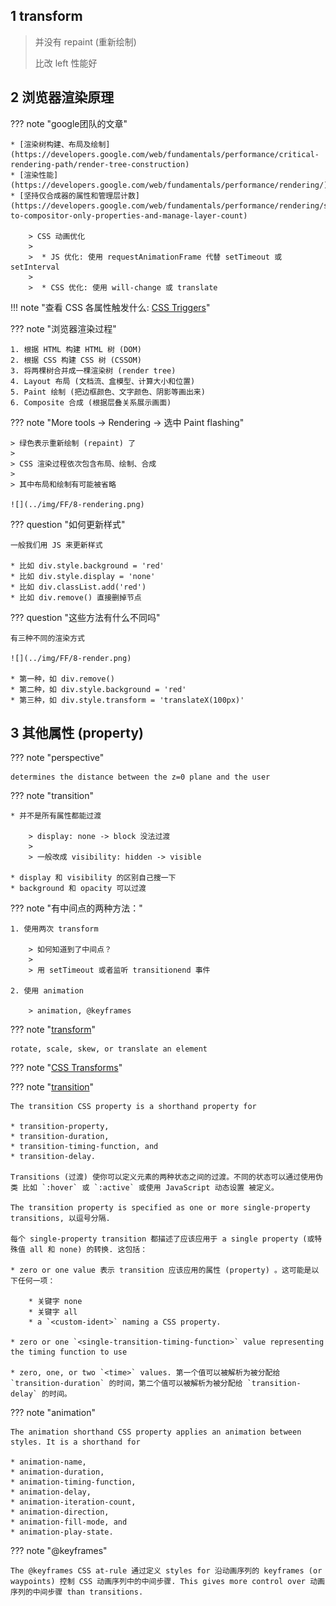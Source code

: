
## 1 transform

> 并没有 repaint (重新绘制)
>
> 比改 left 性能好

## 2 浏览器渲染原理

??? note "google团队的文章"

    * [渲染树构建、布局及绘制](https://developers.google.com/web/fundamentals/performance/critical-rendering-path/render-tree-construction)
    * [渲染性能](https://developers.google.com/web/fundamentals/performance/rendering/)
    * [坚持仅合成器的属性和管理层计数](https://developers.google.com/web/fundamentals/performance/rendering/stick-to-compositor-only-properties-and-manage-layer-count)

        > CSS 动画优化
        >
        >  * JS 优化: 使用 requestAnimationFrame 代替 setTimeout 或 setInterval
        >
        >  * CSS 优化: 使用 will-change 或 translate


!!! note "查看 CSS 各属性触发什么: [CSS Triggers](https://csstriggers.com/)"

??? note "浏览器渲染过程"

    1. 根据 HTML 构建 HTML 树 (DOM)
    2. 根据 CSS 构建 CSS 树 (CSSOM)
    3. 将两棵树合并成一棵渲染树 (render tree)
    4. Layout 布局 (文档流、盒模型、计算大小和位置)
    5. Paint 绘制 (把边框颜色、文字颜色、阴影等画出来)
    6. Composite 合成 (根据层叠关系展示画面)

??? note "More tools -> Rendering -> 选中 Paint flashing"

    > 绿色表示重新绘制 (repaint) 了
    >
    > CSS 渲染过程依次包含布局、绘制、合成
    >
    > 其中布局和绘制有可能被省略

    ![](../img/FF/8-rendering.png)


??? question "如何更新样式"

    一般我们用 JS 来更新样式
  
    * 比如 div.style.background = 'red'
    * 比如 div.style.display = 'none'
    * 比如 div.classList.add('red')
    * 比如 div.remove() 直接删掉节点

??? question "这些方法有什么不同吗"

    有三种不同的渲染方式 

    ![](../img/FF/8-render.png)
            
    * 第一种，如 div.remove()
    * 第二种，如 div.style.background = 'red'
    * 第三种，如 div.style.transform = 'translateX(100px)'


## 3 其他属性 (property)

??? note "perspective"
    
    determines the distance between the z=0 plane and the user

??? note "transition"

    * 并不是所有属性都能过渡

        > display: none -> block 没法过渡
        >
        > 一般改成 visibility: hidden -> visible

    * display 和 visibility 的区别自己搜一下
    * background 和 opacity 可以过渡

??? note "有中间点的两种方法："

    1. 使用两次 transform

        > 如何知道到了中间点？
        >
        > 用 setTimeout 或者监听 transitionend 事件

    2. 使用 animation

        > animation, @keyframes




??? note "[transform](https://developer.mozilla.org/en-US/docs/Web/CSS/transform)"

    rotate, scale, skew, or translate an element


??? note "[CSS Transforms](https://developer.mozilla.org/en-US/docs/Web/CSS/CSS_Transforms)"



??? note "[transition](https://developer.mozilla.org/en-US/docs/Web/CSS/transition)"

    The transition CSS property is a shorthand property for 

    * transition-property, 
    * transition-duration, 
    * transition-timing-function, and 
    * transition-delay.

    Transitions (过渡) 使你可以定义元素的两种状态之间的过渡。不同的状态可以通过使用伪类 比如 `:hover` 或 `:active` 或使用 JavaScript 动态设置 被定义。

    The transition property is specified as one or more single-property transitions, 以逗号分隔.

    每个 single-property transition 都描述了应该应用于 a single property (或特殊值 all 和 none) 的转换. 这包括：

    * zero or one value 表示 transition 应该应用的属性 (property) 。这可能是以下任何一项：

        * 关键字 none
        * 关键字 all
        * a `<custom-ident>` naming a CSS property.

    * zero or one `<single-transition-timing-function>` value representing the timing function to use

    * zero, one, or two `<time>` values. 第一个值可以被解析为被分配给 `transition-duration` 的时间，第二个值可以被解析为被分配给 `transition-delay` 的时间。
    

??? note "animation"

    The animation shorthand CSS property applies an animation between styles. It is a shorthand for 

    * animation-name, 
    * animation-duration, 
    * animation-timing-function, 
    * animation-delay, 
    * animation-iteration-count, 
    * animation-direction, 
    * animation-fill-mode, and 
    * animation-play-state.

??? note "@keyframes"

    The @keyframes CSS at-rule 通过定义 styles for 沿动画序列的 keyframes (or waypoints) 控制 CSS 动画序列中的中间步骤. This gives more control over 动画序列的中间步骤 than transitions.




